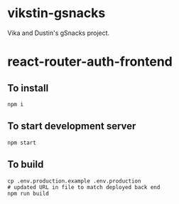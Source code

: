# vikstin-gsnacks
Vika and Dustin's gSnacks project.

# react-router-auth-frontend

## To install

```
npm i
```

## To start development server

```
npm start
```

## To build

```
cp .env.production.example .env.production
# updated URL in file to match deployed back end
npm run build
```
